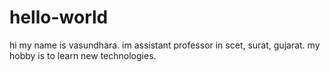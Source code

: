 # hello-world
hi
my name is vasundhara. im assistant professor in scet, surat, gujarat. 
my hobby is to learn new technologies.
